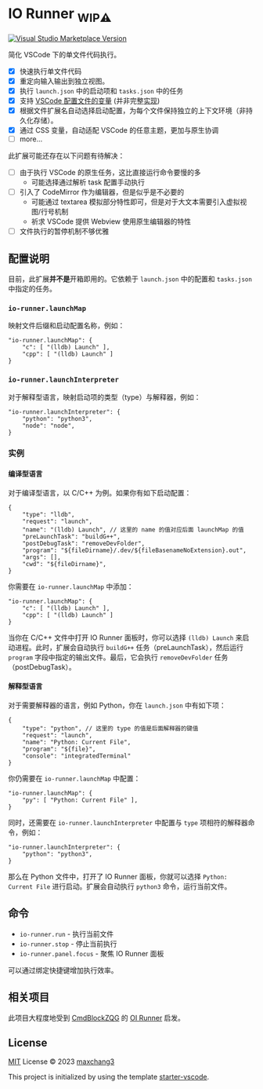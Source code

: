 # IO Runner <sub>**WIP⚠️**</sub>

<a href="https://marketplace.visualstudio.com/items?itemName=antfu.ext-name" target="__blank"><img src="https://img.shields.io/visual-studio-marketplace/v/antfu.ext-name.svg?color=eee&amp;label=VS%20Code%20Marketplace&logo=visual-studio-code" alt="Visual Studio Marketplace Version" /></a> 

简化 VSCode 下的单文件代码执行。

* [x] 快速执行单文件代码
* [x] 重定向输入输出到独立视图。
* [x] 执行 `launch.json` 中的启动项和 `tasks.json` 中的任务
* [x] 支持 [VSCode 配置文件的变量](https://code.visualstudio.com/docs/editor/variables-reference)  (并非完整[实现](https://github.com/connor4312/vscode-variables))
* [x] 根据文件扩展名自动选择启动配置，为每个文件保持独立的上下文环境（非持久化存储）。
* [x] 通过 CSS 变量，自动适配 VSCode 的任意主题，更加与原生协调
* [ ] more...

此扩展可能还存在以下问题有待解决：

* [ ] 由于执行 VSCode 的原生任务，这比直接运行命令要慢的多
    * 可能选择通过解析 task 配置手动执行
* [ ] 引入了 CodeMirror 作为编辑器，但是似乎是不必要的
    * 可能通过 textarea 模拟部分特性即可，但是对于大文本需要引入虚拟视图/行号机制
    * 祈求 VSCode 提供 Webview 使用原生编辑器的特性
* [ ] 文件执行的暂停机制不够优雅

## 配置说明

目前，此扩展**并不是**开箱即用的。它依赖于 `launch.json` 中的配置和 `tasks.json` 中指定的任务。

### `io-runner.launchMap`

映射文件后缀和启动配置名称，例如：

```jsonc
"io-runner.launchMap": {
    "c": [ "(lldb) Launch" ],
    "cpp": [ "(lldb) Launch" ]
}
```

### `io-runner.launchInterpreter`

对于解释型语言，映射启动项的类型（type）与解释器，例如：

```jsonc
"io-runner.launchInterpreter": {
    "python": "python3",
    "node": "node",
}
```

### 实例

#### 编译型语言

对于编译型语言，以 C/C++ 为例。如果你有如下启动配置：

```jsonc
{
    "type": "lldb",
    "request": "launch",
    "name": "(lldb) Launch", // 这里的 name 的值对应后面 launchMap 的值
    "preLaunchTask": "buildG++",
    "postDebugTask": "removeDevFolder",
    "program": "${fileDirname}/.dev/${fileBasenameNoExtension}.out",
    "args": [],
    "cwd": "${fileDirname}",
}
```

你需要在 `io-runner.launchMap` 中添加：

```jsonc
"io-runner.launchMap": {
    "c": [ "(lldb) Launch" ],
    "cpp": [ "(lldb) Launch" ]
}
```

当你在 C/C++ 文件中打开 IO Runner 面板时，你可以选择 `(lldb) Launch` 来启动进程。此时，扩展会自动执行 `buildG++` 任务（preLaunchTask），然后运行 `program` 字段中指定的输出文件。最后，它会执行 `removeDevFolder` 任务（postDebugTask）。

#### 解释型语言

对于需要解释器的语言，例如 Python，你在 `launch.json` 中有如下项：

```jsonc
{
    "type": "python", // 这里的 type 的值是后面解释器的键值
    "request": "launch",
    "name": "Python: Current File",
    "program": "${file}",
    "console": "integratedTerminal"
}
```

你仍需要在 `io-runner.launchMap` 中配置：

```jsonc
"io-runner.launchMap": {
    "py": [ "Python: Current File" ],
}
```

同时，还需要在 `io-runner.launchInterpreter` 中配置与 `type` 项相符的解释器命令，例如：

```jsonc
"io-runner.launchInterpreter": {
    "python": "python3",
}
```

那么在 Python 文件中，打开了 IO Runner 面板，你就可以选择 `Python: Current File` 进行启动。扩展会自动执行 `python3` 命令，运行当前文件。

## 命令

- `io-runner.run` - 执行当前文件
- `io-runner.stop` - 停止当前执行
- `io-runner.panel.focus` - 聚焦 IO Runner 面板

可以通过绑定快捷键增加执行效率。

## 相关项目

此项目大程度地受到 [CmdBlockZQG](https://github.com/CmdBlockZQG/) 的 [OI Runner](https://github.com/CmdBlockZQG/oi-runner/) 启发。

## License

[MIT](https://github.com/maxchang3/io-runner/blob/main/LICENSE) License © 2023 [maxchang3](https://github.com/maxchang3)

This project is initialized by using the template [starter-vscode](https://github.com/antfu/starter-vscode).
